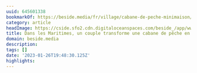 ```yaml
---
uuid: 645601338
bookmarkOf: https://beside.media/fr/village/cabane-de-peche-minimaison/
category: article
headImage: https://cside.sfo2.cdn.digitaloceanspaces.com/beside_/app/www/2021/05/BESIDE_Village_Cabine_header.jpg
title: Dans les Maritimes, un couple transforme une cabane de pêche en minimaison.
domain: beside.media
description: 
tags: []
date: '2023-01-26T19:48:30.125Z'
highlights: 
---
```




